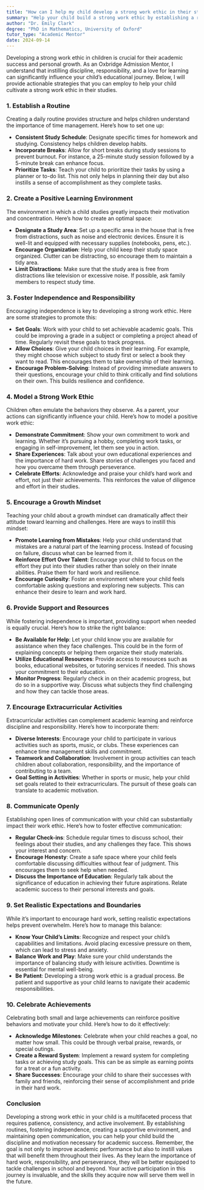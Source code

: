 ```yaml
---
title: "How can I help my child develop a strong work ethic in their studies?"
summary: "Help your child build a strong work ethic by establishing a routine, promoting discipline, and fostering a love for learning in their studies."
author: "Dr. Emily Clark"
degree: "PhD in Mathematics, University of Oxford"
tutor_type: "Academic Mentor"
date: 2024-09-14
---
```


Developing a strong work ethic in children is crucial for their academic success and personal growth. As an Oxbridge Admission Mentor, I understand that instilling discipline, responsibility, and a love for learning can significantly influence your child’s educational journey. Below, I will provide actionable strategies that you can employ to help your child cultivate a strong work ethic in their studies.

### 1. Establish a Routine

Creating a daily routine provides structure and helps children understand the importance of time management. Here’s how to set one up:

- **Consistent Study Schedule**: Designate specific times for homework and studying. Consistency helps children develop habits.
- **Incorporate Breaks**: Allow for short breaks during study sessions to prevent burnout. For instance, a 25-minute study session followed by a 5-minute break can enhance focus.
- **Prioritize Tasks**: Teach your child to prioritize their tasks by using a planner or to-do list. This not only helps in planning their day but also instills a sense of accomplishment as they complete tasks.

### 2. Create a Positive Learning Environment

The environment in which a child studies greatly impacts their motivation and concentration. Here’s how to create an optimal space:

- **Designate a Study Area**: Set up a specific area in the house that is free from distractions, such as noise and electronic devices. Ensure it is well-lit and equipped with necessary supplies (notebooks, pens, etc.).
- **Encourage Organization**: Help your child keep their study space organized. Clutter can be distracting, so encourage them to maintain a tidy area.
- **Limit Distractions**: Make sure that the study area is free from distractions like television or excessive noise. If possible, ask family members to respect study time.

### 3. Foster Independence and Responsibility

Encouraging independence is key to developing a strong work ethic. Here are some strategies to promote this:

- **Set Goals**: Work with your child to set achievable academic goals. This could be improving a grade in a subject or completing a project ahead of time. Regularly revisit these goals to track progress.
- **Allow Choices**: Give your child choices in their learning. For example, they might choose which subject to study first or select a book they want to read. This encourages them to take ownership of their learning.
- **Encourage Problem-Solving**: Instead of providing immediate answers to their questions, encourage your child to think critically and find solutions on their own. This builds resilience and confidence.

### 4. Model a Strong Work Ethic

Children often emulate the behaviors they observe. As a parent, your actions can significantly influence your child. Here’s how to model a positive work ethic:

- **Demonstrate Commitment**: Show your own commitment to work and learning. Whether it’s pursuing a hobby, completing work tasks, or engaging in self-improvement, let them see you in action.
- **Share Experiences**: Talk about your own educational experiences and the importance of hard work. Share stories of challenges you faced and how you overcame them through perseverance.
- **Celebrate Efforts**: Acknowledge and praise your child’s hard work and effort, not just their achievements. This reinforces the value of diligence and effort in their studies.

### 5. Encourage a Growth Mindset

Teaching your child about a growth mindset can dramatically affect their attitude toward learning and challenges. Here are ways to instill this mindset:

- **Promote Learning from Mistakes**: Help your child understand that mistakes are a natural part of the learning process. Instead of focusing on failure, discuss what can be learned from it.
- **Reinforce Effort Over Talent**: Encourage your child to focus on the effort they put into their studies rather than solely on their innate abilities. Praise them for hard work and resilience.
- **Encourage Curiosity**: Foster an environment where your child feels comfortable asking questions and exploring new subjects. This can enhance their desire to learn and work hard.

### 6. Provide Support and Resources

While fostering independence is important, providing support when needed is equally crucial. Here’s how to strike the right balance:

- **Be Available for Help**: Let your child know you are available for assistance when they face challenges. This could be in the form of explaining concepts or helping them organize their study materials.
- **Utilize Educational Resources**: Provide access to resources such as books, educational websites, or tutoring services if needed. This shows your commitment to their education.
- **Monitor Progress**: Regularly check in on their academic progress, but do so in a supportive way. Discuss what subjects they find challenging and how they can tackle those areas.

### 7. Encourage Extracurricular Activities

Extracurricular activities can complement academic learning and reinforce discipline and responsibility. Here’s how to incorporate them:

- **Diverse Interests**: Encourage your child to participate in various activities such as sports, music, or clubs. These experiences can enhance time management skills and commitment.
- **Teamwork and Collaboration**: Involvement in group activities can teach children about collaboration, responsibility, and the importance of contributing to a team.
- **Goal Setting in Activities**: Whether in sports or music, help your child set goals related to their extracurriculars. The pursuit of these goals can translate to academic motivation.

### 8. Communicate Openly

Establishing open lines of communication with your child can substantially impact their work ethic. Here’s how to foster effective communication:

- **Regular Check-ins**: Schedule regular times to discuss school, their feelings about their studies, and any challenges they face. This shows your interest and concern.
- **Encourage Honesty**: Create a safe space where your child feels comfortable discussing difficulties without fear of judgment. This encourages them to seek help when needed.
- **Discuss the Importance of Education**: Regularly talk about the significance of education in achieving their future aspirations. Relate academic success to their personal interests and goals.

### 9. Set Realistic Expectations and Boundaries

While it’s important to encourage hard work, setting realistic expectations helps prevent overwhelm. Here’s how to manage this balance:

- **Know Your Child’s Limits**: Recognize and respect your child’s capabilities and limitations. Avoid placing excessive pressure on them, which can lead to stress and anxiety.
- **Balance Work and Play**: Make sure your child understands the importance of balancing study with leisure activities. Downtime is essential for mental well-being.
- **Be Patient**: Developing a strong work ethic is a gradual process. Be patient and supportive as your child learns to navigate their academic responsibilities.

### 10. Celebrate Achievements

Celebrating both small and large achievements can reinforce positive behaviors and motivate your child. Here’s how to do it effectively:

- **Acknowledge Milestones**: Celebrate when your child reaches a goal, no matter how small. This could be through verbal praise, rewards, or special outings.
- **Create a Reward System**: Implement a reward system for completing tasks or achieving study goals. This can be as simple as earning points for a treat or a fun activity.
- **Share Successes**: Encourage your child to share their successes with family and friends, reinforcing their sense of accomplishment and pride in their hard work.

### Conclusion

Developing a strong work ethic in your child is a multifaceted process that requires patience, consistency, and active involvement. By establishing routines, fostering independence, creating a supportive environment, and maintaining open communication, you can help your child build the discipline and motivation necessary for academic success. Remember, the goal is not only to improve academic performance but also to instill values that will benefit them throughout their lives. As they learn the importance of hard work, responsibility, and perseverance, they will be better equipped to tackle challenges in school and beyond. Your active participation in this journey is invaluable, and the skills they acquire now will serve them well in the future.
    